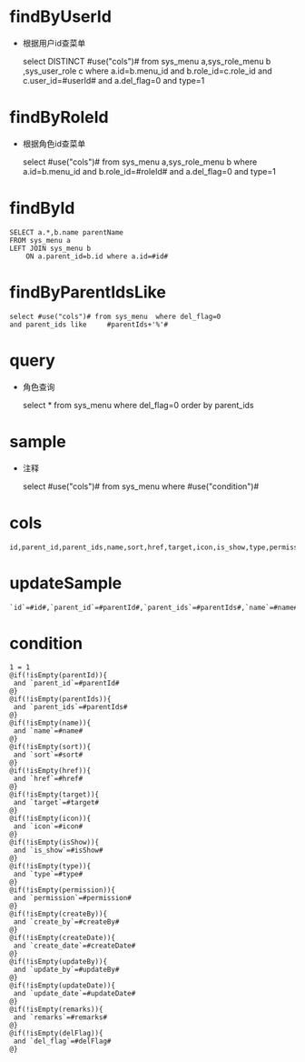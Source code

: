 findByUserId
===
* 根据用户id查菜单
	
	select DISTINCT #use("cols")# from sys_menu a,sys_role_menu b ,sys_user_role c 
	where a.id=b.menu_id and b.role_id=c.role_id and c.user_id=#userId# 
	and a.del_flag=0  and type=1

findByRoleId
===
* 根据角色id查菜单

	select #use("cols")# from sys_menu a,sys_role_menu b 
	where a.id=b.menu_id and b.role_id=#roleId# and a.del_flag=0  and type=1

findById
===

	SELECT a.*,b.name parentName
	FROM sys_menu a
    LEFT JOIN sys_menu b 
        ON a.parent_id=b.id where a.id=#id#

findByParentIdsLike
===

	select #use("cols")# from sys_menu  where del_flag=0 
	and parent_ids like 	#parentIds+'%'#
	
query
===
* 角色查询
	
	select  *   from sys_menu  where del_flag=0   order by parent_ids

sample
===
* 注释

	select #use("cols")# from sys_menu where #use("condition")#

cols
===

	id,parent_id,parent_ids,name,sort,href,target,icon,is_show,type,permission,create_by,create_date,update_by,update_date,remarks,del_flag

updateSample
===

	`id`=#id#,`parent_id`=#parentId#,`parent_ids`=#parentIds#,`name`=#name#,`sort`=#sort#,`href`=#href#,`target`=#target#,`icon`=#icon#,`is_show`=#isShow#,`type`=#type#,`permission`=#permission#,`create_by`=#createBy#,`create_date`=#createDate#,`update_by`=#updateBy#,`update_date`=#updateDate#,`remarks`=#remarks#,`del_flag`=#delFlag#

condition
===

	1 = 1  
	@if(!isEmpty(parentId)){
	 and `parent_id`=#parentId#
	@}
	@if(!isEmpty(parentIds)){
	 and `parent_ids`=#parentIds#
	@}
	@if(!isEmpty(name)){
	 and `name`=#name#
	@}
	@if(!isEmpty(sort)){
	 and `sort`=#sort#
	@}
	@if(!isEmpty(href)){
	 and `href`=#href#
	@}
	@if(!isEmpty(target)){
	 and `target`=#target#
	@}
	@if(!isEmpty(icon)){
	 and `icon`=#icon#
	@}
	@if(!isEmpty(isShow)){
	 and `is_show`=#isShow#
	@}
	@if(!isEmpty(type)){
	 and `type`=#type#
	@}
	@if(!isEmpty(permission)){
	 and `permission`=#permission#
	@}
	@if(!isEmpty(createBy)){
	 and `create_by`=#createBy#
	@}
	@if(!isEmpty(createDate)){
	 and `create_date`=#createDate#
	@}
	@if(!isEmpty(updateBy)){
	 and `update_by`=#updateBy#
	@}
	@if(!isEmpty(updateDate)){
	 and `update_date`=#updateDate#
	@}
	@if(!isEmpty(remarks)){
	 and `remarks`=#remarks#
	@}
	@if(!isEmpty(delFlag)){
	 and `del_flag`=#delFlag#
	@}
	
